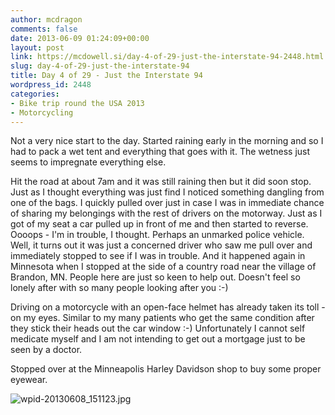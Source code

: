 ```yaml
---
author: mcdragon
comments: false
date: 2013-06-09 01:24:09+00:00
layout: post
link: https://mcdowell.si/day-4-of-29-just-the-interstate-94-2448.html
slug: day-4-of-29-just-the-interstate-94
title: Day 4 of 29 - Just the Interstate 94
wordpress_id: 2448
categories:
- Bike trip round the USA 2013
- Motorcycling
---
```


Not a very nice start to the day. Started raining early in the morning and so I had to pack a wet tent and everything that goes with it. The wetness just seems to impregnate everything else.

Hit the road at about 7am and it was still raining then but it did soon stop. Just as I thought everything was just find I noticed something dangling from one of the bags. I quickly pulled over just in case I was in immediate chance of sharing my belongings with the rest of drivers on the motorway. Just as I got of my seat a car pulled up in front of me and then started to reverse. Oooops - I'm in trouble, I thought. Perhaps an unmarked police vehicle. Well, it turns out it was just a concerned driver who saw me pull over and immediately stopped to see if I was in trouble.
And it happened again in Minnesota when I stopped at the side of a country road near the village of Brandon, MN.
People here are just so keen to help out. Doesn't feel so lonely after with so many people looking after you :-)

Driving on a motorcycle with an open-face helmet has already taken its toll - on my eyes. Similar to my many patients who get the same condition after they stick their heads out the car window :-)
Unfortunately I cannot self medicate myself and I am not intending to get out a mortgage just to be seen by a doctor.

Stopped over at the Minneapolis Harley Davidson shop to buy some proper eyewear.

![wpid-20130608_151123.jpg](https://img.mcdowell.si/2013/06/wpid-20130608_151123-1.jpg)


